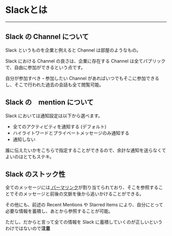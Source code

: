 # Slackとは

---

## Slack の Channel について

Slack というものを企業と例えると Channel は部屋のようなもの。

Slack における Channel の良さは、企業に存在する Channel は全てパブリックで、自由に参加ができるという点です。

自分が参加すべき・参加したい Channel があればいつでもそこに参加できるし、そこで行われた過去の会話も全て閲覧可能。

## Slack の　mention について

Slack においては通知設定は以下から選べます。

+ 全てのアクティビティを通知する (デフォルト)
+ ハイライトワードとプライベートメッセージのみ通知する
+ 通知しない

誰に伝えたいかをこちらで指定することができるので、余計な通知を送らなくてよいのはとてもステキ。

## Slack のストック性

全てのメッセージには[	パーマリンク](http://www.sophia-it.com/content/%E3%83%91%E3%83%BC%E3%83%9E%E3%83%AA%E3%83%B3%E3%82%AF)が割り当てられており、そこを参照することでそのメッセージと前後の文脈を後から追いかけることができる。

その他にも、前述の Recent Mentions や Starred Items により、自分にとって必要な情報を蓄積し、あとから参照することが可能。

ただし、だからと言って全ての情報を Slack に蓄積していくのが正しいというわけではないので**注意**
